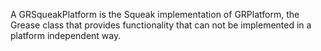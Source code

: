 A GRSqueakPlatform is the Squeak implementation of GRPlatform, the Grease class that provides functionality that can not be implemented in a platform independent way.
